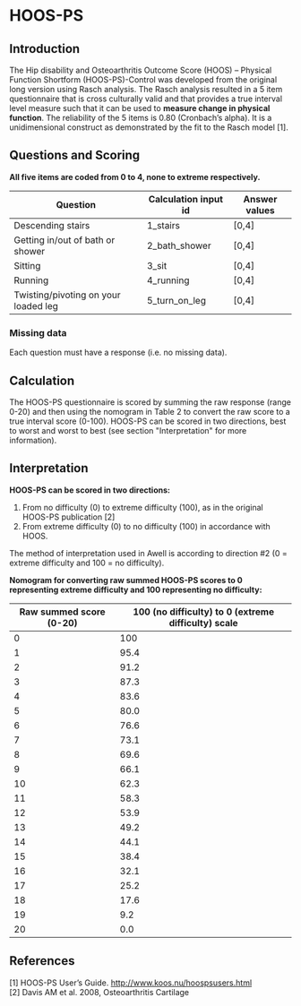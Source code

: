# HOOS-PS

## Introduction 

The Hip disability and Osteoarthritis Outcome Score (HOOS) – Physical Function Shortform (HOOS-PS)-Control was developed from the original long version using Rasch analysis. The Rasch analysis resulted in a 5 item questionnaire that is cross culturally valid and that provides a true interval level measure such that it can be used to **measure change in physical function**. The reliability of the 5 items is 0.80 (Cronbach’s alpha). It is a unidimensional construct as demonstrated by the fit to the Rasch model [1].

## Questions and Scoring

**All five items are coded from 0 to 4, none to extreme respectively.**

| Question                             | Calculation input id | Answer values |
|--------------------------------------|----------------------|---------------|
| Descending stairs                    | 1_stairs             | [0,4]         |
| Getting in/out of bath or shower     | 2_bath_shower        | [0,4]         |
| Sitting                              | 3_sit                | [0,4]         |
| Running                              | 4_running            | [0,4]         |
| Twisting/pivoting on your loaded leg | 5_turn_on_leg        | [0,4]         |

### Missing data

Each question must have a response (i.e. no missing data).

## Calculation

The HOOS-PS questionnaire is scored by summing the raw response (range 0-20) and then using the nomogram in Table 2 to convert the raw score to a true interval score (0-100). HOOS-PS can be scored in two directions, best to worst and worst to best (see section "Interpretation" for more information).

## Interpretation

**HOOS-PS can be scored in two directions:**
1. From no difficulty (0) to extreme difficulty (100), as in the original HOOS-PS publication [2]
2. From extreme difficulty (0) to no difficulty (100) in accordance with HOOS. 

The method of interpretation used in Awell is according to direction #2 (0 = extreme difficulty and 100 = no difficulty).

**Nomogram for converting raw summed HOOS-PS scores to 0 representing extreme difficulty and 100 representing no difficulty:**

| Raw summed score (0-20) | 100 (no difficulty) to 0 (extreme difficulty) scale |
|-------------------------|-----------------------------------------------------|
| 0                       | 100                                                 |
| 1                       | 95.4                                                |
| 2                       | 91.2                                                |
| 3                       | 87.3                                                |
| 4                       | 83.6                                                |
| 5                       | 80.0                                                |
| 6                       | 76.6                                                |
| 7                       | 73.1                                                |
| 8                       | 69.6                                                |
| 9                       | 66.1                                                |
| 10                      | 62.3                                                |
| 11                      | 58.3                                                |
| 12                      | 53.9                                                |
| 13                      | 49.2                                                |
| 14                      | 44.1                                                |
| 15                      | 38.4                                                |
| 16                      | 32.1                                                |
| 17                      | 25.2                                                |
| 18                      | 17.6                                                |
| 19                      | 9.2                                                 |
| 20                      | 0.0                                                 |

## References
[1] HOOS-PS User’s Guide. http://www.koos.nu/hoospsusers.html \
[2] Davis AM et al. 2008, Osteoarthritis Cartilage